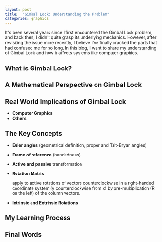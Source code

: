 ```yaml
---
layout: post
title:  "Gimbal Lock: Understanding the Problem"
categories: graphics
---
```


It's been several years since I first encountered the Gimbal Lock problem, and back then, I didn't quite grasp its underlying mechanics. However, after revisiting the issue more recently, I believe I’ve finally cracked the parts that had confused me for so long. In this blog, I want to share my understanding of Gimbal Lock and how it affects systems like computer graphics.

## What is Gimbal Lock?

## A Mathematical Perspective on Gimbal Lock

## Real World Implications of Gimbal Lock
- **Computer Graphics**
- **Others**

## The Key Concepts
- **Euler angles** (geometrical definition, proper and Tait-Bryan angles)
- **Frame of reference** (handedness)
- **Active and passive** transformation
- **Rotation Matrix** 

  apply to active rotations of vectors counterclockwise in a right-handed coordinate system (y counterclockwise from x) by pre-multiplication (R on the left) of the column vectors.

- **Intrinsic and Extrinsic Rotations**

## My Learning Process

## Final Words

